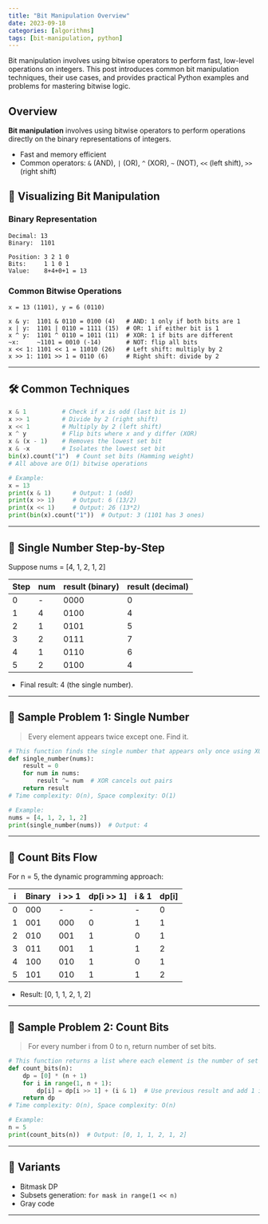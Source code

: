 ```yaml
---
title: "Bit Manipulation Overview"
date: 2023-09-18
categories: [algorithms]
tags: [bit-manipulation, python]
---
```


Bit manipulation involves using bitwise operators to perform fast, low-level operations on integers. This post introduces common bit manipulation techniques, their use cases, and provides practical Python examples and problems for mastering bitwise logic.

## Overview

**Bit manipulation** involves using bitwise operators to perform operations directly on the binary representations of integers.

- Fast and memory efficient
- Common operators: `&` (AND), `|` (OR), `^` (XOR), `~` (NOT), `<<` (left shift), `>>` (right shift)

## 🧩 Visualizing Bit Manipulation

### Binary Representation

```
Decimal: 13
Binary:  1101

Position: 3 2 1 0
Bits:     1 1 0 1
Value:    8+4+0+1 = 13
```

### Common Bitwise Operations

```
x = 13 (1101), y = 6 (0110)

x & y:  1101 & 0110 = 0100 (4)   # AND: 1 only if both bits are 1
x | y:  1101 | 0110 = 1111 (15)  # OR: 1 if either bit is 1
x ^ y:  1101 ^ 0110 = 1011 (11)  # XOR: 1 if bits are different
~x:     ~1101 = 0010 (-14)       # NOT: flip all bits
x << 1: 1101 << 1 = 11010 (26)   # Left shift: multiply by 2
x >> 1: 1101 >> 1 = 0110 (6)     # Right shift: divide by 2
```

---

## 🛠️ Common Techniques

```python
x & 1          # Check if x is odd (last bit is 1)
x >> 1         # Divide by 2 (right shift)
x << 1         # Multiply by 2 (left shift)
x ^ y          # Flip bits where x and y differ (XOR)
x & (x - 1)    # Removes the lowest set bit
x & -x         # Isolates the lowest set bit
bin(x).count("1")  # Count set bits (Hamming weight)
# All above are O(1) bitwise operations

# Example:
x = 13
print(x & 1)      # Output: 1 (odd)
print(x >> 1)     # Output: 6 (13/2)
print(x << 1)     # Output: 26 (13*2)
print(bin(x).count("1"))  # Output: 3 (1101 has 3 ones)
```

---

## 🧩 Single Number Step-by-Step

Suppose nums = [4, 1, 2, 1, 2]

| Step | num | result (binary) | result (decimal) |
|------|----|-----------------|------------------|
| 0    | -  | 0000            | 0                |
| 1    | 4  | 0100            | 4                |
| 2    | 1  | 0101            | 5                |
| 3    | 2  | 0111            | 7                |
| 4    | 1  | 0110            | 6                |
| 5    | 2  | 0100            | 4                |

- Final result: 4 (the single number).

---

## 📘 Sample Problem 1: Single Number

> Every element appears twice except one. Find it.

```python
# This function finds the single number that appears only once using XOR.
def single_number(nums):
    result = 0
    for num in nums:
        result ^= num  # XOR cancels out pairs
    return result
# Time complexity: O(n), Space complexity: O(1)

# Example:
nums = [4, 1, 2, 1, 2]
print(single_number(nums))  # Output: 4
```

---

## 🧩 Count Bits Flow

For n = 5, the dynamic programming approach:

| i | Binary | i >> 1 | dp[i >> 1] | i & 1 | dp[i] |
|---|--------|--------|------------|-------|-------|
| 0 | 000    | -      | -          | -     | 0     |
| 1 | 001    | 000    | 0          | 1     | 1     |
| 2 | 010    | 001    | 1          | 0     | 1     |
| 3 | 011    | 001    | 1          | 1     | 2     |
| 4 | 100    | 010    | 1          | 0     | 1     |
| 5 | 101    | 010    | 1          | 1     | 2     |

- Result: [0, 1, 1, 2, 1, 2]

---

## 📘 Sample Problem 2: Count Bits

> For every number i from 0 to n, return number of set bits.

```python
# This function returns a list where each element is the number of set bits in i.
def count_bits(n):
    dp = [0] * (n + 1)
    for i in range(1, n + 1):
        dp[i] = dp[i >> 1] + (i & 1)  # Use previous result and add 1 if last bit is set
    return dp
# Time complexity: O(n), Space complexity: O(n)

# Example:
n = 5
print(count_bits(n))  # Output: [0, 1, 1, 2, 1, 2]
```

---

## 🔁 Variants

- Bitmask DP
- Subsets generation: `for mask in range(1 << n)`
- Gray code

---


